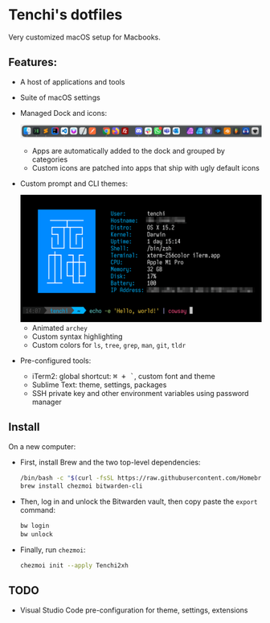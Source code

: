 # Tenchi's dotfiles

Very customized macOS setup for Macbooks.

## Features:

- A host of applications and tools
- Suite of macOS settings
- Managed Dock and icons:

    ![](resources/dock.png)
    - Apps are automatically added to the dock and grouped by categories
    - Custom icons are patched into apps that ship with ugly default icons

- Custom prompt and CLI themes:

    <img src="resources/prompt.png" width=556 />

    - Animated `archey`
    - Custom syntax highlighting
    - Custom colors for `ls`, `tree`, `grep`, `man`, `git`, `tldr`

- Pre-configured tools:
    - iTerm2: global shortcut: <kbd>⌘ + `</kbd>, custom font and theme
    - Sublime Text: theme, settings, packages
    - SSH private key and other environment variables using password manager

## Install

On a new computer:

- First, install Brew and the two top-level dependencies:

    ```bash
    /bin/bash -c "$(curl -fsSL https://raw.githubusercontent.com/Homebrew/install/HEAD/install.sh)"
    brew install chezmoi bitwarden-cli
    ```

- Then, log in and unlock the Bitwarden vault, then copy paste the `export` command:

    ```bash
    bw login
    bw unlock
    ```

- Finally, run `chezmoi`:

    ```bash
    chezmoi init --apply Tenchi2xh
    ```

## TODO

- Visual Studio Code pre-configuration for theme, settings, extensions
